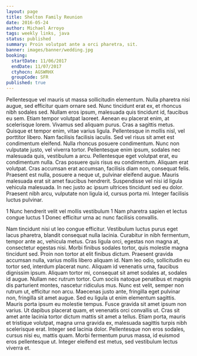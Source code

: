 ```yaml
---
layout: page
title: Shelton Family Reunion
date: 2016-05-24
author: Michael Arroyo
tags: weekly links, java
status: published
summary: Proin volutpat ante a orci pharetra, sit.
banner: images/banner/wedding.jpg
booking:
  startDate: 11/06/2017
  endDate: 11/07/2017
  ctyhocn: AGSWRHX
  groupCode: SFR
published: true
---
```

Pellentesque vel mauris ut massa sollicitudin elementum. Nulla pharetra nisi augue, sed efficitur quam ornare sed. Nunc tincidunt erat ex, et rhoncus nibh sodales sed. Nullam eros ipsum, malesuada quis tincidunt id, faucibus eu sem. Etiam tempor volutpat laoreet. Aenean eu placerat enim, at scelerisque lorem. Vivamus sed aliquam purus. Cras a sagittis metus. Quisque et tempor enim, vitae varius ligula. Pellentesque in mollis nisl, vel porttitor libero. Nam facilisis facilisis iaculis. Sed vel risus sit amet est condimentum eleifend. Nulla rhoncus posuere condimentum.
Nunc non vulputate justo, vel viverra tortor. Pellentesque enim ipsum, sodales nec malesuada quis, vestibulum a arcu. Pellentesque eget volutpat erat, eu condimentum nulla. Cras posuere quis risus eu condimentum. Aliquam erat volutpat. Cras accumsan erat accumsan, facilisis diam non, consequat felis. Praesent est nulla, posuere a neque ut, pulvinar eleifend augue. Mauris malesuada erat sit amet faucibus hendrerit. Suspendisse vel nisi id ligula vehicula malesuada. In nec justo ac ipsum ultrices tincidunt sed eu dolor. Praesent nibh arcu, vulputate non ligula id, cursus porta mi. Integer facilisis luctus pulvinar.

1 Nunc hendrerit velit vel mollis vestibulum
1 Nam pharetra sapien et lectus congue luctus
1 Donec efficitur urna ac nunc facilisis convallis.

Nam tincidunt nisi ut leo congue efficitur. Vestibulum luctus purus eget lacus pharetra, blandit consequat nulla lacinia. Curabitur in nibh fermentum, tempor ante ac, vehicula metus. Cras ligula orci, egestas non magna at, consectetur egestas nisi. Morbi finibus sodales tortor, quis molestie magna tincidunt sed. Proin non tortor at elit finibus dictum. Praesent gravida accumsan nulla, varius mollis libero aliquam id. Nam leo odio, sollicitudin eu tortor sed, interdum placerat nunc. Aliquam id venenatis urna, faucibus dignissim ipsum. Aliquam tortor mi, consequat sit amet sodales at, sodales id augue. Nullam nec rutrum tortor. Cum sociis natoque penatibus et magnis dis parturient montes, nascetur ridiculus mus. Nunc est velit, semper non rutrum ut, efficitur non arcu. Maecenas justo ante, fringilla eget pulvinar non, fringilla sit amet augue. Sed eu ligula ut enim elementum sagittis. Mauris porta ipsum eu molestie tempus.
Fusce gravida sit amet ipsum non varius. Ut dapibus placerat quam, et venenatis orci convallis ut. Cras sit amet ante lacinia tortor dictum mattis sit amet a tellus. Etiam porta, mauris et tristique volutpat, magna urna gravida ex, malesuada sagittis turpis nibh scelerisque erat. Integer sed lacinia dolor. Pellentesque non eros sodales, cursus nisi eu, mattis quam. Morbi fermentum purus massa, id euismod eros pellentesque ut. Integer eleifend est metus, sed vestibulum lectus viverra et.
